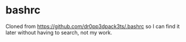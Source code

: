 # bashrc
Cloned from https://github.com/dr0pp3dpack3ts/.bashrc so I can find it later without having to search, not my work.
